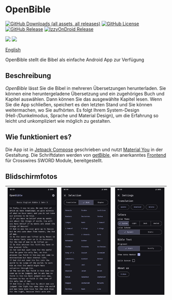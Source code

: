 # OpenBible
[![GitHub Downloads (all assets, all releases)](https://img.shields.io/github/downloads/SchweGELBin/OpenBible2/total)](https://github.com/SchweGELBin/OpenBible2/releases)
[![GitHub License](https://img.shields.io/github/license/SchweGELBin/OpenBible2)](./LICENSE)
[![GitHub Release](https://img.shields.io/github/v/release/SchweGELBin/OpenBible2)](https://github.com/SchweGELBin/OpenBible2/releases/latest)
[![IzzyOnDroid Release](https://img.shields.io/endpoint?url=https://apt.izzysoft.de/fdroid/api/v1/shield/com.schwegelbin.openbible)](https://apt.izzysoft.de/packages/com.schwegelbin.openbible)

<a href="https://play.google.com/store/apps/details?id=com.schwegelbin.openbible"><img src="https://play.google.com/intl/en_us/badges/images/generic/en_badge_web_generic.png" height="60"></a>
<a href="https://apt.izzysoft.de/packages/com.schwegelbin.openbible"><img src="https://gitlab.com/IzzyOnDroid/repo/-/raw/master/assets/IzzyOnDroid.png" height="60"></a>

[English](./README.md)

<!-- ./fastlane/metadata/android/de/short_description.txt -->
OpenBible stellt die Bibel als einfache Android App zur Verfügung

## Beschreibung
<!-- ./fastlane/metadata/android/de/full_description.txt -->
<p><i>OpenBible</i> lässt Sie die Bibel in mehreren Übersetzungen herunterladen. Sie können eine heruntergeladene Übersetzung und ein zugehöriges Buch und Kapitel auswählen. Dann können Sie das ausgewählte Kapitel lesen. Wenn Sie die App schließen, speichert es den letzten Stand und Sie können weitermachen, wo Sie aufhörten. Es folgt Ihrem System-Design (Hell-/Dunkelmodus, Sprache und Material Design), um die Erfahrung so leicht und unkompliziert wie möglich zu gestalten.</p>

## Wie funktioniert es?
Die App ist in [Jetpack Compose](https://developer.android.com/compose) geschrieben und nutzt [Material You](https://m3.material.io) in der Gestaltung.
Die Schriftdaten werden von [getBible](https://getbible.net/docs), ein anerkanntes [Frontend](https://wiki.crosswire.org/Frontends:getBible) für Crosswires SWORD Module, bereitgestellt.

## Blidschirmfotos
| ![](./metadata/en-US/images/phoneScreenshots/1.png) | ![](./metadata/en-US/images/phoneScreenshots/2.png) | ![](./metadata/en-US/images/phoneScreenshots/3.png) |
|-----------------------------------------------------------------------|-----------------------------------------------------------------------|-----------------------------------------------------------------------|
